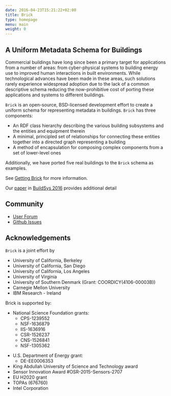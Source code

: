 ```yaml
---
date: 2016-04-23T15:21:22+02:00
title: Brick
type: homepage
menu: main
weight: 0
---
```


## A Uniform Metadata Schema for Buildings

Commercial buildings have long since been a primary target for applications
from a number of areas: from cyber-physical systems to building energy use to
improved human interactions in built environments. While technological advances
have been made in these areas, such solutions rarely experience widespread
adoption due to the lack of a common descriptive schema reducing the
now-prohibitive cost of porting these applications and systems to different
buildings.

`Brick` is an open-source, BSD-licensed development effort to create a uniform
schema for representing metadata in buildings. `Brick` has three
components:

* An RDF class hierarchy describing the various building subsystems and the entities and equipment therein
* A minimal, principled set of relationships for connecting these entities together into a directed graph representing a building
* A method of encapsulation for composing complex components from a set of lower-level ones

Additionally, we have ported five real buildings to the `Brick` schema as examples.

See [Getting Brick](/source) for more information.

Our [paper](/papers/Brick-BuildSys2016.pdf) in [BuildSys 2016](http://buildsys.acm.org/2016/) provides additional detail

## Community

* [User Forum](https://groups.google.com/d/forum/brickschema)
* [Github Issues](https://github.com/BuildSysUniformMetadata/GroundTruth/issues)  

## Acknowledgements

`Brick` is a joint effort by

* University of California, Berkeley
* University of California, San Diego
* University of California, Los Angeles
* University of Virginia
* University of Southern Denmark (Grant: COORDICY(4106-00003B))
* Carnegie Mellon University
* IBM Research - Ireland

Brick is supported by:

* National Science Foundation grants:
    * CPS-1239552
    * NSF-1636879
    * IIS-1636916
    * CSR-1526237
    * CNS-1526841
    * NSF-1305362
- U.S. Department of Energy grant:
    * DE-EE0006353
- King Abdullah University of Science and Technology award
- Sensor Innovation Award #OSR-2015-Sensors-2707
- EU H2020 grant
- TOPAs (676760)
- Intel Corporation


